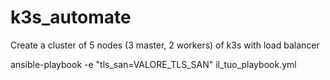 # k3s_automate
Create a cluster of 5 nodes (3 master, 2 workers) of k3s with load balancer

ansible-playbook -e "tls_san=VALORE_TLS_SAN" il_tuo_playbook.yml

